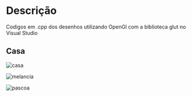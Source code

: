 # Descrição
Codigos em .cpp dos desenhos utilizando OpenGl com a biblioteca glut no Visual Studio

## Casa

![casa](https://user-images.githubusercontent.com/31596001/55304426-c5298f80-5421-11e9-99c2-9d9de62cbb2e.png)

![melancia](https://user-images.githubusercontent.com/31596001/55663598-90894f80-57f6-11e9-870b-18ac5b798064.png)

![pascoa](https://user-images.githubusercontent.com/31596001/56082487-bebaf080-5def-11e9-89f0-7c02aff4b69f.png)
